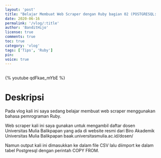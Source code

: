 ```yaml
---
layout: 'post'
title: "Belajar Membuat Web Scraper dengan Ruby bagian 02 (POSTGRESQL: COPY FROM CSV)"
date: 2020-06-16
permalink: '/vlog/:title'
author: 'BanditHijo'
license: true
comments: true
toc: true
category: 'vlog'
tags: ['Tips', 'Ruby']
pin:
voice: true
---
```


<div style="margin-top:30px;"></div>

{% youtube qdFkae_mYbE %}

# Deskripsi

Pada vlog kali ini saya sedang belajar membuat web scraper menggunakan bahasa pemrograman Ruby.

Web scraper kali ini saya gunakan untuk mengambil daftar dosen Universitas Mulia Balikpapan yang ada di website resmi dari Biro Akademik Universitas Mulia Balikpapan baak.universitasmulia.ac.id/dosen/

Namun output kali ini dimasukkan ke dalam file CSV lalu diimport ke dalam tabel Postgresql dengan perintah COPY FROM.
